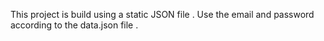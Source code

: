 This project is build using a static JSON file .
Use the email and password according to the data.json file .
